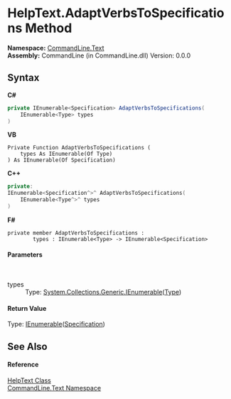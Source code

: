# HelpText.AdaptVerbsToSpecifications Method 
 

**Namespace:**&nbsp;<a href="N_CommandLine_Text">CommandLine.Text</a><br />**Assembly:**&nbsp;CommandLine (in CommandLine.dll) Version: 0.0.0

## Syntax

**C#**<br />
``` C#
private IEnumerable<Specification> AdaptVerbsToSpecifications(
	IEnumerable<Type> types
)
```

**VB**<br />
``` VB
Private Function AdaptVerbsToSpecifications ( 
	types As IEnumerable(Of Type)
) As IEnumerable(Of Specification)
```

**C++**<br />
``` C++
private:
IEnumerable<Specification^>^ AdaptVerbsToSpecifications(
	IEnumerable<Type^>^ types
)
```

**F#**<br />
``` F#
private member AdaptVerbsToSpecifications : 
        types : IEnumerable<Type> -> IEnumerable<Specification> 

```


#### Parameters
&nbsp;<dl><dt>types</dt><dd>Type: <a href="https://docs.microsoft.com/dotnet/api/system.collections.generic.ienumerable-1" target="_blank">System.Collections.Generic.IEnumerable</a>(<a href="https://docs.microsoft.com/dotnet/api/system.type" target="_blank">Type</a>)<br /></dd></dl>

#### Return Value
Type: <a href="https://docs.microsoft.com/dotnet/api/system.collections.generic.ienumerable-1" target="_blank">IEnumerable</a>(<a href="T_CommandLine_Core_Specification">Specification</a>)

## See Also


#### Reference
<a href="T_CommandLine_Text_HelpText">HelpText Class</a><br /><a href="N_CommandLine_Text">CommandLine.Text Namespace</a><br />